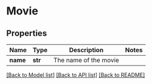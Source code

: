 # Movie

## Properties
Name | Type | Description | Notes
------------ | ------------- | ------------- | -------------
**name** | **str** | The name of the movie | 

[[Back to Model list]](../README.md#documentation-for-models) [[Back to API list]](../README.md#documentation-for-api-endpoints) [[Back to README]](../README.md)

